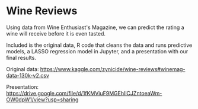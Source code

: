 # Wine Reviews
Using data from Wine Enthusiast's Magazine, we can predict the rating a wine will receive before it is even tasted.

Included is the original data, R code that cleans the data and runs predictive models, a LASSO regression model in Jupyter, and a presentation with our final results.

Original data: https://www.kaggle.com/zynicide/wine-reviews#winemag-data-130k-v2.csv

Presentation: https://drive.google.com/file/d/1fKMViuF9MGEhIlCJZntoeaWm-OW0dpW1/view?usp=sharing
